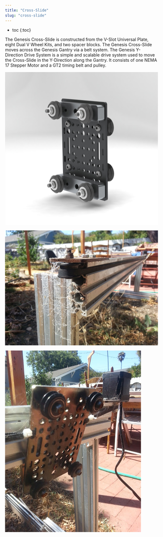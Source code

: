 ```yaml
---
title: "Cross-Slide"
slug: "cross-slide"
---
```


* toc
{:toc}

The Genesis Cross-Slide is constructed from the V-Slot Universal Plate, eight Dual V Wheel Kits, and two spacer blocks. The Genesis Cross-Slide moves across the Genesis Gantry via a belt system. The Genesis Y-Direction Drive System is a simple and scalable drive system used to move the Cross-Slide in the Y-Direction along the Gantry. It consists of one NEMA 17 Stepper Motor and a GT2 timing belt and pulley.

![Cross_Slide_Render.jpg](_images/Cross_Slide_Render.jpg)



![V1-10month-5-1.jpg](_images/10month-5-1.jpg)



![V1-10month-6-1.jpg](_images/10month-6-1.jpg)

